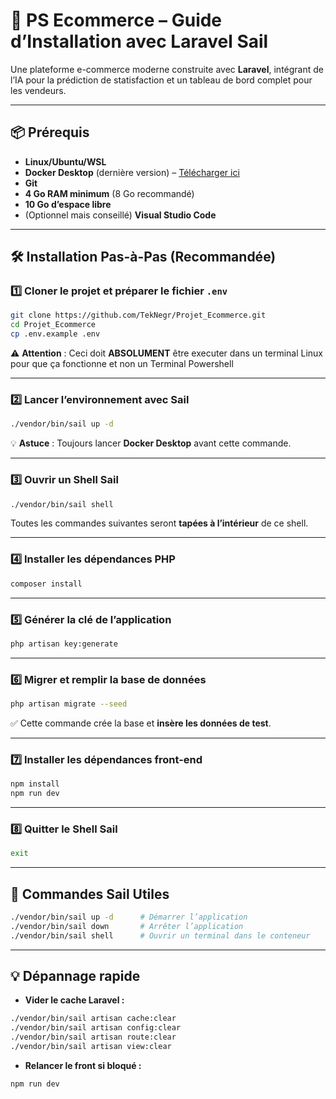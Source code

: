 # 🚀 PS Ecommerce – Guide d’Installation avec Laravel Sail

Une plateforme e-commerce moderne construite avec **Laravel**, intégrant de l’IA pour la prédiction de statisfaction et un tableau de bord complet pour les vendeurs.  

---

## 📦 Prérequis
- **Linux/Ubuntu/WSL**
- **Docker Desktop** (dernière version) – [Télécharger ici](https://www.docker.com/products/docker-desktop/)
- **Git**
- **4 Go RAM minimum** (8 Go recommandé)
- **10 Go d’espace libre**
- (Optionnel mais conseillé) **Visual Studio Code**

---

## 🛠 Installation Pas-à-Pas (Recommandée)

### 1️⃣ Cloner le projet et préparer le fichier `.env`
```bash
git clone https://github.com/TekNegr/Projet_Ecommerce.git
cd Projet_Ecommerce
cp .env.example .env
```
⚠️ **Attention** : Ceci doit **ABSOLUMENT** être executer dans un terminal Linux pour que ça fonctionne et non un Terminal Powershell 

---

### 2️⃣ Lancer l’environnement avec Sail
```bash
./vendor/bin/sail up -d
```
💡 **Astuce** : Toujours lancer **Docker Desktop** avant cette commande.

---

### 3️⃣ Ouvrir un Shell Sail
```bash
./vendor/bin/sail shell
```
Toutes les commandes suivantes seront **tapées à l’intérieur** de ce shell.

---

### 4️⃣ Installer les dépendances PHP
```bash
composer install
```

---

### 5️⃣ Générer la clé de l’application
```bash
php artisan key:generate
```

---

### 6️⃣ Migrer et **remplir** la base de données
```bash
php artisan migrate --seed
```
✅ Cette commande crée la base et **insère les données de test**.

---

### 7️⃣ Installer les dépendances front-end
```bash
npm install
npm run dev
```

---

### 8️⃣ Quitter le Shell Sail
```bash
exit
```

---

## 🔑 Commandes Sail Utiles
```bash
./vendor/bin/sail up -d      # Démarrer l’application
./vendor/bin/sail down       # Arrêter l’application
./vendor/bin/sail shell      # Ouvrir un terminal dans le conteneur
```

---

## 💡 Dépannage rapide
- **Vider le cache Laravel :**
```bash
./vendor/bin/sail artisan cache:clear
./vendor/bin/sail artisan config:clear
./vendor/bin/sail artisan route:clear
./vendor/bin/sail artisan view:clear
```
- **Relancer le front si bloqué :**
```bash
npm run dev
```
